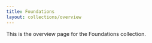 ```yaml
---
title: Foundations
layout: collections/overview
---
```


This is the overview page for the Foundations collection.

